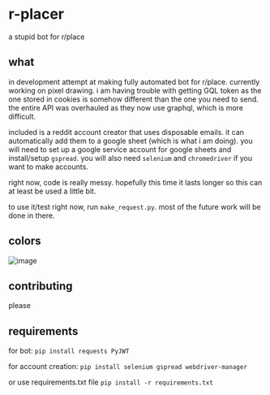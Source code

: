 # r-placer
a stupid bot for r/place

## what
in development attempt at making fully automated bot for r/place. currently working on pixel drawing. i am having trouble with getting GQL token as the one stored in cookies is somehow different than the one you need to send. the entire API was overhauled as they now use graphql, which is more difficult.

included is a reddit account creator that uses disposable emails. it can automatically add them to a google sheet (which is what i am doing). you will need to set up a google service account for google sheets and install/setup `gspread`. you will also need `selenium` and `chromedriver` if you want to make accounts.

right now, code is really messy. hopefully this time it lasts longer so this can at least be used a little bit.

to use it/test right now, run `make_request.py`. most of the future work will be done in there.

## colors

![image](https://user-images.githubusercontent.com/1373867/161342891-3f365c94-b583-4548-9e5a-e853fbd657cb.png)


## contributing
please

## requirements
for bot:
`pip install requests PyJWT`

for account creation:
`pip install selenium gspread webdriver-manager`

or use requirements.txt file
`pip install -r requirements.txt`
